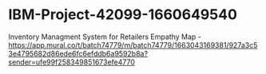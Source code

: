 # IBM-Project-42099-1660649540
Inventory Managment System for Retailers
Empathy Map - https://app.mural.co/t/batch74779/m/batch74779/1663043169381/927a3c53e4795682d86ede6fc6efddb6a9592b8a?sender=ufe99f258349851673efe4770
